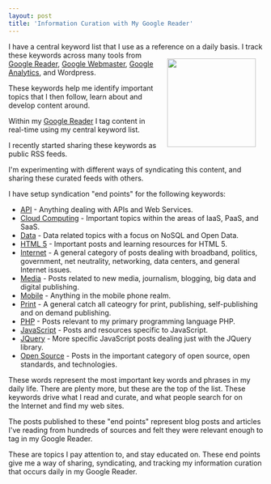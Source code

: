 ```yaml
---
layout: post
title: 'Information Curation with My Google Reader'
---
```

I have a central keyword list that I use as a reference on a daily basis.
<a href="http://www.danielbowen.com/2004/05/28/superscrabble/" target="_blank"><img style="padding: 15px;" src="http://kinlane-productions.s3.amazonaws.com/scrabble.jpg" alt="" width="175" align="right" /></a>
I track these keywords across many tools from <a href="www.google.com/reader" target="_blank">Google Reader</a>, <a href="http://www.google.com/webmasters/" target="_blank">Google Webmaster</a>, <a href="www.google.com/analytics/" target="_blank">Google Analytics</a>, and Wordpress.<p></p>
These keywords help me identify important topics that I then follow, learn about and develop content around.<p></p>
Within my <a href="http://www.kinlane.com/category/google/google-reader-google/" target="_blank">Google Reader</a> I tag content in real-time using my central keyword list.<p></p>
I recently started sharing these keywords as public RSS feeds.<p></p>
I'm experimenting with different ways of syndicating this content, and sharing these curated feeds with others.<p></p>
I have setup syndication "end points" for the following keywords:
<ul class="mainlist">
	<li><a href="http://api.laneworks.net" target="_blank">API</a> - Anything dealing with APIs and Web Services.</li>
	<li><a href="http://cloud-computing.laneworks.net" target="_blank">Cloud Computing</a> - Important topics within the areas of IaaS, PaaS, and SaaS.</li>
	<li><a href="http://data.laneworks.net" target="_blank">Data</a> - Data related topics with a focus on NoSQL and Open Data.</li>
	<li><a href="http://html5.laneworks.net" target="_blank">HTML 5</a> - Important posts and learning resources for HTML 5.</li>
	<li><a href="http://internet.laneworks.net" target="_blank">Internet</a> - A general category of posts dealing with broadband, politics, government, net neutrality, networking, data centers, and general Internet issues.</li>
	<li><a href="http://media.laneworks.net" target="_blank">Media</a> - Posts related to new media, journalism, blogging, big data and digital publishing.</li>
	<li><a href="http://mobile.laneworks.net" target="_blank">Mobile</a> - Anything in the mobile phone realm.</li>
	<li><a href="http://print.laneworks.net/" target="_self">Print</a> - A general catch all cateogry for print, publishing, self-publishing and on demand publishing.</li>
	<li><a href="http://php.laneworks.net" target="_blank">PHP</a> - Posts relevant to my primary programming language PHP.</li>
	<li><a href="http://javascript.laneworks.net" target="_blank">JavaScript</a> - Posts and resources specific to JavaScript.</li>
	<li><a href="http://jquery.laneworks.net" target="_blank">JQuery</a> - More specific JavaScript posts dealing just with the JQuery library.</li>
	<li><a href="http://open-source.laneworks.net" target="_blank">Open Source</a> - Posts in the important category of open source, open standards, and technologies.</li>
</ul>
These words represent the most important key words and phrases in my daily life.  There are plenty more, but these are the top of the list.
<img style="padding: 15px;" src="http://kinlane-productions.s3.amazonaws.com/rss-drop-shadow.png" alt="" align="right" />
These keywords drive what I read and curate, and what people search for on the Internet and find my web sites.<p></p>
The posts published to these "end points" represent blog posts and articles I've reading from hundreds of sources and felt they were relevant enough to tag in my Google Reader.<p></p>
These are topics I pay attention to, and stay educated on.  These end points give me a way of sharing, syndicating, and tracking my information curation that occurs daily in my Google Reader.